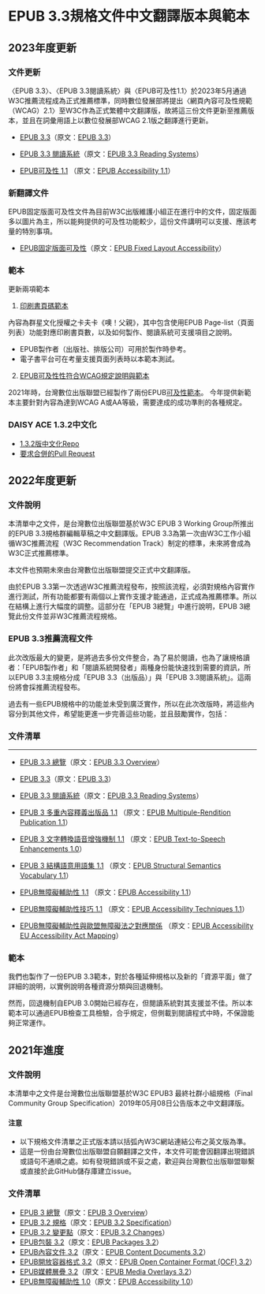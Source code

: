 # EPUB 3.3規格文件中文翻譯版本與範本

## 2023年度更新

### 文件更新

〈EPUB 3.3〉、〈EPUB 3.3閱讀系統〉與〈EPUB可及性1.1〉於2023年5月通過W3C推薦流程成為正式推薦標準，同時數位發展部將提出〈網頁內容可及性規範（WCAG）2.1〉至W3C作為正式繁體中文翻譯版，故將這三份文件更新至推薦版本，並且在詞彙用語上以數位發展部WCAG 2.1版之翻譯進行更新。

-   [EPUB 3.3](https://dpublishing.github.io/epub-specs-tc/epub33_2023/EPUB_update/EPUB33.html)（原文：[EPUB 3.3](https://www.w3.org/TR/epub-33/)）

-   [EPUB 3.3 閱讀系統](https://dpublishing.github.io/epub-specs-tc/epub33_2023/EPUB_update/EPUBrs33.html)（原文：[EPUB 3.3 Reading
    Systems](https://www.w3.org/TR/epub-rs-33/)）

-   [EPUB可及性 1.1](https://dpublishing.github.io/epub-specs-tc/epub33_2023/EPUB_update/EPUBa11y11.html) （原文：[EPUB Accessibility
    1.1](https://www.w3.org/TR/epub-a11y-11/)）

### 新翻譯文件

EPUB固定版面可及性文件為目前W3C出版維護小組正在進行中的文件，固定版面多以圖片為主，所以能夠提供的可及性功能較少，這份文件講明可以支援、應該考量的特別事項。

- [EPUB固定版面可及性](https://dpublishing.github.io/epub-specs-tc/epub33_2023/EPUB_fxl_a11y/epub_fxl_a11y.html)（原文：[EPUB Fixed Layout Accessibility](https://w3c.github.io/epub-specs/epub33/fxl-a11y/)）

### 範本

更新兩項範本

1. [印刷書頁碼範本](https://github.com/dpublishing/epub-specs-tc/tree/master/epub33_2023/印刷書頁碼範本/印刷書頁碼範本.epub)

內容為群星文化授權之卡夫卡《噢！父親》，其中包含使用EPUB Page-list（頁面列表）功能對應印刷書頁數，以及如何製作、閱讀系統可支援項目之說明。

- EPUB製作者（出版社、排版公司）可用於製作時參考。
- 電子書平台可在考量支援頁面列表時以本範本測試。

2. [EPUB可及性性符合WCAG規定說明與範本](https://github.com/dpublishing/epub-specs-tc/tree/master/epub33_2023/EPUB近用性符合WCAG規定說明與範本)

2021年時，台灣數位出版聯盟已經製作了兩份EPUB[可及性範本](https://github.com/dpublishing/epub-a11y-samples)。
今年提供新範本主要針對內容為達到WCAG A或AA等級，需要達成的成功準則的各種規定。

### DAISY ACE 1.3.2中文化

- [1.3.2版中文化Repo](https://github.com/dpublishing/ace)
- [要求合併的Pull Request](https://github.com/daisy/ace/pull/399)

## 2022年度更新

### 文件說明

本清單中之文件，是台灣數位出版聯盟基於W3C EPUB 3 Working Group所推出的EPUB 3.3規格群編輯草稿之中文翻譯版。EPUB 3.3為第一次由W3C工作小組循W3C推薦流程（W3C Recommendation Track）制定的標準，未來將會成為W3C正式推薦標準。

本文件也預期未來由台灣數位出版聯盟提交正式中文翻譯版。

由於EPUB 3.3第一次透過W3C推薦流程發布，按照該流程，必須對規格內容實作進行測試，所有功能都要有兩個以上實作支援才能通過，正式成為推薦標準。所以在結構上進行大幅度的調整。這部分在「EPUB 3總覽」中進行說明，EPUB 3總覽此份文件並非W3C推薦流程規格。

### EPUB 3.3推薦流程文件

此次改版最大的變更，是將過去多份文件整合，為了易於閱讀，也為了讓規格讀者：「EPUB製作者」和「閱讀系統開發者」兩種身份能快速找到需要的資訊，所以EPUB 3.3主規格分成「EPUB 3.3（出版品）」與「EPUB 3.3閱讀系統」。這兩份將會採推薦流程發布。

過去有一些EPUB規格中的功能並未受到廣泛實作，所以在此次改版時，將這些內容分到其他文件，希望能更進一步完善這些功能，並且鼓勵實作，包括：

### 文件清單

--------

-  [EPUB 3.3
    總覽](https://dpublishing.github.io/epub-specs-tc/epub33/epub-overview-33-20221004.html)（原文：[EPUB
    3.3 Overview](https://w3c.github.io/epub-specs/epub33/overview/)）

-   [EPUB 3.3](https://dpublishing.github.io/epub-specs-tc/epub33/epub-33.html)（原文：[EPUB 3.3](https://w3c.github.io/epub-specs/epub33/core/)）

-   [EPUB 3.3 閱讀系統](https://dpublishing.github.io/epub-specs-tc/epub33/epub-rs-33.html)（原文：[EPUB 3.3 Reading
    Systems](https://w3c.github.io/epub-specs/epub33/rs/)）

-   [EPUB 3 多重內容釋義出版品 1.1](https://dpublishing.github.io/epub-specs-tc/epub33/epub-multi-rend-11-20221014) （原文：[EPUB Multipule-Rendition Publication
    1.1](https://w3c.github.io/epub-specs/epub33/multi-rend/)）

-   [EPUB 3 文字轉換語音增強機制 1.1](https://dpublishing.github.io/epub-specs-tc/epub33/epub-tts-10.html) （原文：[EPUB Text-to-Speech Enhancements
    1.0](https://www.w3.org/TR/epub-tts-10/)）

-   [EPUB 3 結構語意用語集 1.1](https://dpublishing.github.io/epub-specs-tc/epub33/epub-ssv-11.html) （原文：[EPUB Structural Semantics Vocabulary
    1.1](https://www.w3.org/TR/epub-ssv-11/)）

-   [EPUB無障礙輔助性 1.1](https://dpublishing.github.io/epub-specs-tc/epub33/epub-a11y-11.html) （原文：[EPUB Accessibility
    1.1](https://w3c.github.io/epub-specs/epub33/a11y/)）

-   [EPUB無障礙輔助性技巧 1.1](https://dpublishing.github.io/epub-specs-tc/epub33/epub-a11y-tech-11.html) （原文：[EPUB Accessibility Techniques
    1.1](https://w3c.github.io/epub-specs/epub33/a11y-tech/)）

-   [EPUB無障礙輔助性與歐盟無障礙法之對應關係](https://dpublishing.github.io/epub-specs-tc/epub33/epub-a11y-eaa-mapping.html) （原文：[EPUB Accessibility EU
    Accessibility Act Mapping](https://www.w3.org/TR/epub-a11y-eaa-mapping/)）
    
### 範本

我們也製作了一份EPUB 3.3範本，對於各種延伸規格以及新的「資源平面」做了詳細的說明，以實例說明各種資源分類與回退機制。

然而，回退機制自EPUB 3.0開始已經存在，但閱讀系統對其支援並不佳。所以本範本可以通過EPUB檢查工具檢驗，合乎規定，但側載到閱讀程式中時，不保證能夠正常運作。

## 2021年進度

### 文件說明

本清單中之文件是台灣數位出版聯盟基於W3C EPUB3 最終社群小組規格（Final Community Group Specification）2019年05月08日公告版本之中文翻譯版。

#### 注意

- 以下規格文件清單之正式版本請以括弧內W3C網站連結公布之英文版為準。
- 這是一份由台灣數位出版聯盟自願翻譯之文件，本文件可能會因翻譯出現錯誤或語句不通順之處。如有發現錯誤或不妥之處，歡迎與台灣數位出版聯盟聯繫或直接於此GitHub儲存庫建立issue。

### 文件清單

- [EPUB 3 總覽](https://dpublishing.github.io/epub-specs-tc/epub32/epub-overview.html)（原文：[EPUB 3 Overview](https://www.w3.org/publishing/epub3/epub-overview.html)）
- [EPUB 3.2 規格](https://dpublishing.github.io/epub-specs-tc/epub32/epub-spec.html)（原文：[EPUB 3.2 Specification](https://www.w3.org/publishing/epub3/epub-spec.html)）
- [EPUB 3.2 變更點](https://dpublishing.github.io/epub-specs-tc/epub32/epub-changes.html)（原文：[EPUB 3.2 Changes](https://www.w3.org/publishing/epub3/epub-changes.html)）
- [EPUB包裝 3.2](https://dpublishing.github.io/epub-specs-tc/epub32/epub-packages.html)（原文：[EPUB Packages 3.2](https://www.w3.org/publishing/epub3/epub-packages.html)）
- [EPUB內容文件 3.2](https://dpublishing.github.io/epub-specs-tc/epub32/epub-contentdocs.html)（原文：[EPUB Content Documents 3.2](https://www.w3.org/publishing/epub3/epub-contentdocs.html)）
- [EPUB開放容器格式 3.2](https://dpublishing.github.io/epub-specs-tc/epub32/epub-ocf.html)（原文：[EPUB Open Container Format (OCF) 3.2](https://www.w3.org/publishing/epub3/epub-ocf.html)）
- [EPUB媒體層疊 3.2](https://dpublishing.github.io/epub-specs-tc/epub32/epub-mediaoverlays.html)（原文：[EPUB Media Overlays 3.2](https://www.w3.org/publishing/epub3/epub-mediaoverlays.html)）
- [EPUB無障礙輔助性 1.0](https://dpublishing.github.io/epub-specs-tc/epub32/epub-accessibility.html)（原文：[EPUB Accessibility 1.0](https://www.w3.org/Submission/epub-a11y/)）
